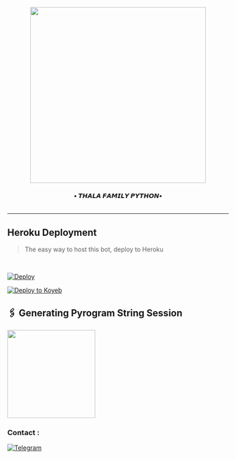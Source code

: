 <p align="center"><a href="https://t.me/ll_Destroyer_of_worldd_ll"><img src="https://telegra.ph/file/cf50005b1e2327cc7da34.jpg" width="400"></a></p>
</p>
<h6 align="center">
  <b>• 𝙏𝙃𝘼𝙇𝘼 𝙁𝘼𝙈𝙄𝙇𝙔 𝙋𝙔𝙏𝙃𝙊𝙉•</b>
</h6>

----

<h2> Heroku Deployment </h2>

> The easy way to host this bot, deploy to Heroku 
<br>

[![Deploy](https://www.herokucdn.com/deploy/button.svg)](https://dashboard.heroku.com/new?template=https://github.com/Adithakur008/THALA_SUPERUSERBOT)

[![Deploy to Koyeb](https://www.koyeb.com/static/images/deploy/button.svg)](https://app.koyeb.com/deploy?type=git&repository=github.com/Adithakur008/THALA_SUPERUSERBOT&branch=main&name=THALA)


## 🖇 Generating Pyrogram String Session

<p>
<a href="https://t.me/StringSesssionGeneratorRobot"><img src="https://img.shields.io/badge/TG%20String%20Gen%20Bot-blueviolet?style=for-the-badge&logo=appveyor" width="200""/></a>

### Contact :
<a href="https://t.me/thala_el_classico"><img title="Telegram" src="https://img.shields.io/badge/Telegram-%23000000.svg?&style=for-the-badge&logo=telegram&logoColor=61DAFB"></a>
